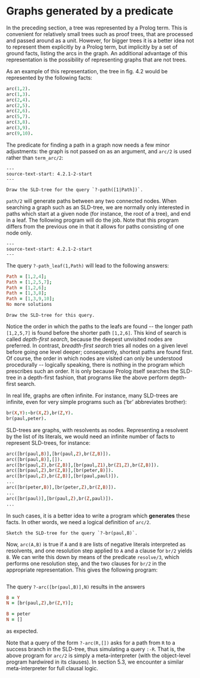 <!--H3: Section 4.2-->
# Graphs generated by a predicate #

In the preceding section, a tree was represented by a Prolog term. This is convenient for relatively small trees such as proof trees, that are processed and passed around as a unit. However, for bigger trees it is a better idea not to represent them explicitly by a Prolog term, but implicitly by a set of ground facts, listing the arcs in the graph. An additional advantage of this representation is the possibility of representing graphs that are not trees.

As an example of this representation, the tree in fig. 4.2 would be represented by the following facts:
```Prolog
arc(1,2).
arc(1,3).
arc(2,4).
arc(2,5).
arc(2,6).
arc(5,7).
arc(3,8).
arc(3,9).
arc(9,10).
```
The predicate for finding a path in a graph now needs a few minor adjustments: the graph is not passed on as an argument, and `arc/2` is used rather than `term_arc/2`:
```{swish} 4.2.1
---
source-text-start: 4.2.1-2-start
---
```

```{exercise} 4.4
Draw the SLD-tree for the query `?-path([1|Path])`.
```

`path/2` will generate paths between any two connected nodes. When searching a graph such as an SLD-tree, we are normally only interested in paths which start at a given node (for instance, the root of a tree), and end in a leaf. The following program will do the job. Note that this program differs from the previous one in that it allows for paths consisting of one node only.
```{swish} 4.2.2
---
source-text-start: 4.2.1-2-start
---
```
The query `?-path_leaf(1,Path)` will lead to the following answers:
```Prolog
Path = [1,2,4];
Path = [1,2,5,7];
Path = [1,2,6];
Path = [1,3,8];
Path = [1,3,9,10];
No more solutions
```

```{exercise} 4.5
Draw the SLD-tree for this query.
```

Notice the order in which the paths to the leafs are found -- the longer path `[1,2,5,7]` is found before the shorter path `[1,2,6]`. This kind of search is called *depth-first search*, because the deepest unvisited nodes are preferred. In contrast, *breadth-first search* tries all nodes on a given level before going one level deeper; consequently, shortest paths are found first. Of course, the order in which nodes are visited can only be understood procedurally -- logically speaking, there is nothing in the program which prescribes such an order. It is only because Prolog itself searches the SLD-tree in a depth-first fashion, that programs like the above perform depth-first search.

In real life, graphs are often infinite. For instance, many SLD-trees are infinite, even for very simple programs such as (&lsquo;br&rsquo; abbreviates brother):
```Prolog
br(X,Y):-br(X,Z),br(Z,Y).
br(paul,peter).
```
SLD-trees are graphs, with resolvents as nodes. Representing a resolvent by the list of its literals, we would need an infinite number of facts to represent SLD-trees, for instance:
```Prolog
arc([br(paul,B)],[br(paul,Z),br(Z,B)]).
arc([br(paul,B)],[]).
arc([br(paul,Z),br(Z,B)],[br(paul,Z1),br(Z1,Z),br(Z,B)]).
arc([br(paul,Z),br(Z,B)],[br(peter,B)]).
arc([br(paul,Z),br(Z,B)],[br(paul,paul)]).
...
arc([br(peter,B)],[br(peter,Z),br(Z,B)]).
...
arc([br(paul)],[br(paul,Z),br(Z,paul)]).
...
```
In such cases, it is a better idea to write a program which **generates** these facts. In other words, we need a logical definition of `arc/2`.

```{exercise} 4.6
Sketch the SLD-tree for the query `?-br(paul,B)`.
```

Now, `arc(A,B)` is true if `A` and `B` are lists of negative literals interpreted as resolvents, and one resolution step applied to `A` and a clause for `br/2` yields `B`. We can write this down by means of the predicate `resolve/3`, which performs one resolution step, and the two clauses for `br/2` in the appropriate representation. This gives the following program:
```{swish} 4.2.3
```
The query `?-arc([br(paul,B)],N)` results in the answers
```Prolog
B = Y
N = [br(paul,Z),br(Z,Y)];

B = peter
N = []
```
as expected.

Note that a query of the form `?-arc(R,[])` asks for a path from `R` to a success branch in the SLD-tree, thus simulating a query `:-R`. That is, the above program for `arc/2` is simply a meta-interpreter (with the object-level program hardwired in its clauses). In section 5.3, we encounter a similar meta-interpreter for full clausal logic.
